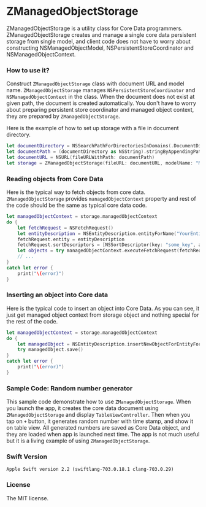 # ZManagedObjectStorage

ZManagedObjectStorage is a utility class for Core Data programmers.  ZManagedObjectStorage creates and manage a single
core data persistent storage from single model, and client code does not have to worry about constructing NSManagedObjectModel,
NSPersistentStoreCoordinator and NSManagedObjectContext.

### How to use it?

Construct `ZManagedObjectStorage` class with document URL and model name.  `ZManagedObjectStorage` manages `NSPersistentStoreCoordinator`
and `NSManagedObjectContext` in the class.  When the document does not exist at given path, the document is created automatically.  You don't have to worry about preparing persistent store coordinator and managed object context, they are prepared by `ZManagedObjectStorage`.


Here is the example of how to set up storage with a file in document directory.

```.swift
let documentDirectory = NSSearchPathForDirectoriesInDomains(.DocumentDirectory, .UserDomainMask, true).first!
let documentPath = (documentDirectory as NSString).stringByAppendingPathComponent("document.sqlite")
let documentURL = NSURL(fileURLWithPath: documentPath)
let storage = ZManagedObjectStorage(fileURL: documentURL, modelName: "MyModel")!
```

### Reading objects from Core Data

Here is the typical way to fetch objects from core data.  `ZManagedObjectStorage` provides `managedObjectContext` property and rest of the code should be the same as typical core data code.

```.swift
let managedObjectContext = storage.managedObjectContext
do {
	let fetchRequest = NSFetchRequest()
	let entityDescription = NSEntityDescription.entityForName("YourEntity", inManagedObjectContext: managedObjectContext)
	fetchRequest.entity = entityDescription
	fetchRequest.sortDescriptors = [NSSortDescriptor(key: "some_key", ascending: true)]
	let objects = try managedObjectContext.executeFetchRequest(fetchRequest)
	// ...
}
catch let error {
	print("\(error)")
}
```

### Inserting an object into Core data

Here is the typical code to insert an object into Core Data.  As you can see, it just get managed object context from storage object and nothing special for the rest of the code.

```.swift
let managedObjectContext = storage.managedObjectContext
do {
	let managedObject = NSEntityDescription.insertNewObjectForEntityForName("YourEntity", inManagedObjectContext: managedObjectContext)
	try managedObject.save()
}
catch let error {
	print("\(error)")
}
```

### Sample Code: Random number generator

This sample code demonstrate how to use `ZManagedObjectStorage`.  When you launch the app, it creates the core data document using `ZManagedObjectStorage` and display `TableViewController`.  Then when you tap on `+` button, it generates random number with time stamp, and show it on table view.  All generated numbers are saved as Core Data object, and they are loaded when app is launched next time.  The app is not much useful but it is a living example of using `ZManagedObjectStorage`.


### Swift Version

```
Apple Swift version 2.2 (swiftlang-703.0.18.1 clang-703.0.29)
```

### License

The MIT license.

